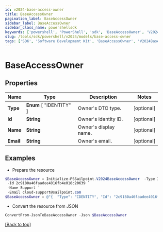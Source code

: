 ```yaml
---
id: v2024-base-access-owner
title: BaseAccessOwner
pagination_label: BaseAccessOwner
sidebar_label: BaseAccessOwner
sidebar_class_name: powershellsdk
keywords: ['powershell', 'PowerShell', 'sdk', 'BaseAccessOwner', 'V2024BaseAccessOwner'] 
slug: /tools/sdk/powershell/v2024/models/base-access-owner
tags: ['SDK', 'Software Development Kit', 'BaseAccessOwner', 'V2024BaseAccessOwner']
---
```



# BaseAccessOwner

## Properties

Name | Type | Description | Notes
------------ | ------------- | ------------- | -------------
**Type** |  **Enum** [  "IDENTITY" ] | Owner's DTO type. | [optional] 
**Id** | **String** | Owner's identity ID. | [optional] 
**Name** | **String** | Owner's display name. | [optional] 
**Email** | **String** | Owner's email. | [optional] 

## Examples

- Prepare the resource
```powershell
$BaseAccessOwner = Initialize-PSSailpoint.V2024BaseAccessOwner  -Type IDENTITY `
 -Id 2c9180a46faadee4016fb4e018c20639 `
 -Name Support `
 -Email cloud-support@sailpoint.com
$BaseAccessOwner = @"{  "Type": "IDENTITY", "Id": "2c9180a46faadee4016fb4e018c20639", "Name": "Support", "Email": "cloud-support@sailpoint.com" }"@
```

- Convert the resource from JSON
```powershell
ConvertFrom-JsonToBaseAccessOwner -Json $BaseAccessOwner
```


[[Back to top]](#) 

